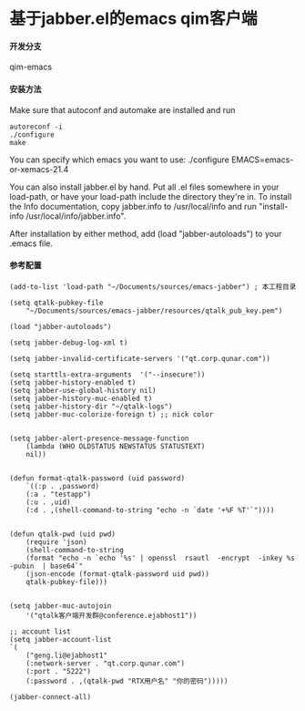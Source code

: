 **基于jabber.el的emacs qim客户端**
===============================


#### **开发分支**
qim-emacs

#### **安装方法**
Make sure that autoconf and automake are installed and run

    autoreconf -i
    ./configure
    make

You can specify which emacs you want to use:
./configure EMACS=emacs-or-xemacs-21.4

You can also install jabber.el by hand.  Put all .el files somewhere
in your load-path, or have your load-path include the directory
they're in.  To install the Info documentation, copy jabber.info to
/usr/local/info and run "install-info /usr/local/info/jabber.info".

After installation by either method, add (load "jabber-autoloads") to
your .emacs file.


#### **参考配置**

    (add-to-list 'load-path "~/Documents/sources/emacs-jabber") ; 本工程目录

    (setq qtalk-pubkey-file
        "~/Documents/sources/emacs-jabber/resources/qtalk_pub_key.pem")

    (load "jabber-autoloads")

    (setq jabber-debug-log-xml t)

    (setq jabber-invalid-certificate-servers '("qt.corp.qunar.com"))

    (setq starttls-extra-arguments  '("--insecure"))
    (setq jabber-history-enabled t)
    (setq jabber-use-global-history nil)
    (setq jabber-history-muc-enabled t)
    (setq jabber-history-dir "~/qtalk-logs")
    (setq jabber-muc-colorize-foreign t) ;; nick color


    (setq jabber-alert-presence-message-function
        (lambda (WHO OLDSTATUS NEWSTATUS STATUSTEXT)
        nil))


    (defun format-qtalk-password (uid password)
        `((:p . ,password)
        (:a . "testapp")
        (:u . ,uid)
        (:d . ,(shell-command-to-string "echo -n `date '+%F %T'`"))))


    (defun qtalk-pwd (uid pwd)
        (require 'json)
        (shell-command-to-string
        (format "echo -n `echo '%s' | openssl  rsautl  -encrypt  -inkey %s  -pubin  | base64`"
        (json-encode (format-qtalk-password uid pwd))
        qtalk-pubkey-file)))


    (setq jabber-muc-autojoin
        '("qtalk客户端开发群@conference.ejabhost1"))

    ;; account list
    (setq jabber-account-list
    `(
        ("geng.li@ejabhost1"
        (:network-server . "qt.corp.qunar.com")
        (:port . "5222")
        (:password . ,(qtalk-pwd "RTX用户名" "你的密码")))))

    (jabber-connect-all)




